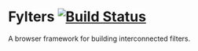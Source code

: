 # Fylters [![Build Status](https://travis-ci.org/ammanvedi/fylters.svg?branch=master)](https://travis-ci.org/ammanvedi/fylters)
A browser framework for building interconnected filters.